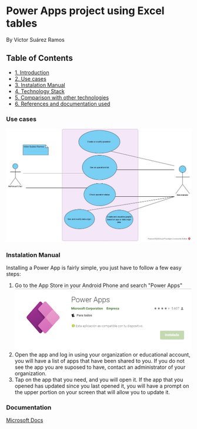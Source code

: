 # Power Apps project using Excel tables
By Víctor Suárez Ramos


## Table of Contents
* [1. Introduction](#introducciones)
* [2. Use cases](#useCases)
* [3. Instalation Manual](#instalationManual)
* [4. Technology Stack](#techStack)
* [5. Comparison with other technologies](#comparison)
* [6. References and documentation used](#documentation)


### Use cases<a name="useCases">
![Diagram](Images/Use%20Case%20Diagram.jpg)

### Instalation Manual<a name="instalationManual">
Installing a Power App is fairly simple, you just have to follow a few easy steps:
  
1. Go to the App Store in your Android Phone and search "Power Apps"
![App](Images/image.png)
2. Open the app and log in using your organization or educational account, you will have a list of apps that have been shared to you. If you do not see the app you are suposed to have, contact an administrator of your organization.
3. Tap on the app that you need, and you will open it. If the app that you opened has updated since you last opened it, you will have a prompt on the upper portion on your screen that will allow you to update it.

### Documentation<a name="documentation">
[Microsoft Docs](https://docs.microsoft.com/es-es/documentation/)

